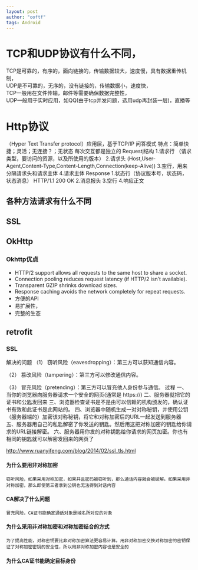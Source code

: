 ```yaml
---
layout: post
author: "ooftf"
tags: Android
---
```


# TCP和UDP协议有什么不同，
  TCP是可靠的，有序的，面向链接的，传输数据较大，速度慢，具有数据重传机制，  
  UDP是不可靠的，无序的，没有链接的，传输数据小，速度快，  
  TCP一般用在文件传输，邮件等需要确保数据完整性，  
  UDP一般用于实时应用，如QQ(由于tcp并发问题，选用udp再封装一层)，直播等
# Http协议
（Hyper Text Transfer protocol）应用层，基于TCP/IP
问答模式
特点：简单快捷；灵活；无连接？；无状态  每次交互都是独立的
Requestj结构
1.请求行  （请求类型，要访问的资源，以及所使用的版本）
2.请求头    (Host,User-Agent,Content-Type,Content-Length,Connection(keep-Alive))
3.空行，用来分隔请求头和请求主体
4.请求主体
Response
1.状态行（协议版本号，状态码，状态消息）  HTTP/1.1 200  OK
2.消息报头
3.空行
4.响应正文
## 各种方法请求有什么不同
## SSL
## OkHttp
### Okhttp优点
* HTTP/2 support allows all requests to the same host to share a socket.
* Connection pooling reduces request latency (if HTTP/2 isn’t available).
* Transparent GZIP shrinks download sizes.
* Response caching avoids the network completely for repeat requests.
* 方便的API
* 易扩展性，
* 完整的生态
## retrofit

### SSL
解决的问题
（1） 窃听风险（eavesdropping）：第三方可以获知通信内容。

（2） 篡改风险（tampering）：第三方可以修改通信内容。

（3） 冒充风险（pretending）：第三方可以冒充他人身份参与通信。
过程
一、当你的浏览器向服务器请求一个安全的网页(通常是 https://)
二、服务器就把它的证书和公匙发回来
三、浏览器检查证书是不是由可以信赖的机构颁发的，确认证书有效和此证书是此网站的。
四、浏览器中随机生成一对对称秘钥，并使用公钥（服务器端的）加密该对称秘钥，将它和对称加密后的URL一起发送到服务器
五、服务器用自己的私匙解密了你发送的钥匙。然后用这把对称加密的钥匙给你请求的URL链接解密。
六、服务器用你发的对称钥匙给你请求的网页加密。你也有相同的钥匙就可以解密发回来的网页了

http://www.ruanyifeng.com/blog/2014/02/ssl_tls.html
#### 为什么要用非对称加密
    窃听风险，如果采用对称加密，如果并且密码被窃听到，那么通话内容就会被破解。如果采用非对称加密，那么即使第三者拿到公钥也无法得到对话内容
#### CA解决了什么问题
    冒充风险，CA证书能确定通话对象是域名所对应的对象
#### 为什么采用非对称加密和对称加密结合的方式
    为了提高性能，对称密钥要比非对称加密算法更容易计算。用非对称加密交换对称加密的密钥保证了对称加密密钥的安全性，所以用非对称加密内容也是安全的
####  为什么CA证书能确定目标身份

